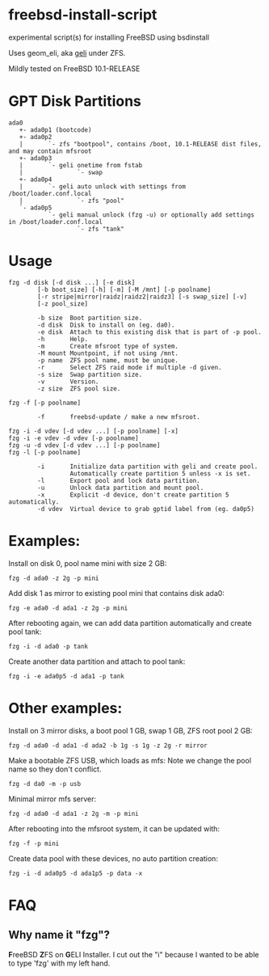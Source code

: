 freebsd-install-script
=========================

experimental script(s) for installing FreeBSD using bsdinstall

Uses geom_eli, aka [geli](http://www.freebsd.org/cgi/man.cgi?geli%288%29) under ZFS.

Mildly tested on FreeBSD 10.1-RELEASE

# GPT Disk Partitions
```
ada0
   +- ada0p1 (bootcode)
   +- ada0p2
   |       `- zfs "bootpool", contains /boot, 10.1-RELEASE dist files, and may contain mfsroot
   +- ada0p3
   |       `- geli onetime from fstab
   |               `- swap
   +- ada0p4
   |       `- geli auto unlock with settings from /boot/loader.conf.local
   |               `- zfs "pool"
   `- ada0p5
           `- geli manual unlock (fzg -u) or optionally add settings in /boot/loader.conf.local
                   `- zfs "tank"
```

# Usage

```
fzg -d disk [-d disk ...] [-e disk]
        [-b boot_size] [-h] [-m] [-M /mnt] [-p poolname]
        [-r stripe|mirror|raidz|raidz2|raidz3] [-s swap_size] [-v]
        [-z pool_size]

        -b size  Boot partition size.
        -d disk  Disk to install on (eg. da0).
        -e disk  Attach to this existing disk that is part of -p pool.
        -h       Help.
        -m       Create mfsroot type of system.
        -M mount Mountpoint, if not using /mnt.
        -p name  ZFS pool name, must be unique.
        -r       Select ZFS raid mode if multiple -d given.
        -s size  Swap partition size.
        -v       Version.
        -z size  ZFS pool size.

fzg -f [-p poolname]

        -f       freebsd-update / make a new mfsroot.

fzg -i -d vdev [-d vdev ...] [-p poolname] [-x]
fzg -i -e vdev -d vdev [-p poolname]
fzg -u -d vdev [-d vdev ...] [-p poolname]
fzg -l [-p poolname]

        -i       Initialize data partition with geli and create pool.
                 Automatically create partition 5 unless -x is set.
        -l       Export pool and lock data partition.
        -u       Unlock data partition and mount pool.
        -x       Explicit -d device, don't create partition 5 automatically.
        -d vdev  Virtual device to grab gptid label from (eg. da0p5)

```

# Examples:

Install on disk 0, pool name mini with size 2 GB:
```
fzg -d ada0 -z 2g -p mini
```

Add disk 1 as mirror to existing pool mini that contains disk ada0:
```
fzg -e ada0 -d ada1 -z 2g -p mini
```

After rebooting again, we can add data partition automatically and create pool tank:
```
fzg -i -d ada0 -p tank
```

Create another data partition and attach to pool tank:
```
fzg -i -e ada0p5 -d ada1 -p tank
```

# Other examples:

Install on 3 mirror disks, a boot pool 1 GB, swap 1 GB, ZFS root pool 2 GB:
```
fzg -d ada0 -d ada1 -d ada2 -b 1g -s 1g -z 2g -r mirror
```

Make a bootable ZFS USB, which loads as mfs:
Note we change the pool name so they don't conflict.
```
fzg -d da0 -m -p usb
```

Minimal mirror mfs server:
```
fzg -d ada0 -d ada1 -z 2g -m -p mini
```

After rebooting into the mfsroot system, it can be updated with:
```
fzg -f -p mini
```

Create data pool with these devices, no auto partition creation:
```
fzg -i -d ada0p5 -d ada1p5 -p data -x
```

# FAQ

## Why name it "fzg"?
**F**reeBSD **Z**FS on **G**ELI Installer. I cut out the "i" because I wanted to be able to type 'fzg' with my left hand.
```
